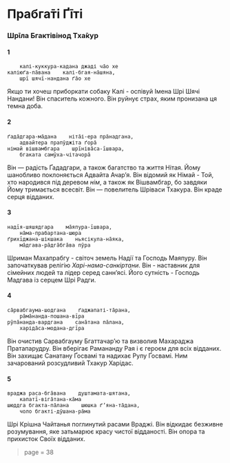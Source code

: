 # Прабга̄ті Ґīті

### Шрīла Бгактівінод Тха̄кур

#### 1

        калі-куккура-кадана джаді ча̄о хе
    каліюґа-па̄вана    калі-бгая-на̄шяна,
        шрī шячī-нандана ґа̄о хе

Якщо ти хочеш приборкати собаку Калі - оспівуй Імена Шрі Шячі Нандани! Він спаситель кожного. Він руйнує страх, яким пронизана ця темна доба.

#### 2

    ґада̄дгара-ма̄дана    ніта̄і-ера пра̄надгана,
        адвайтера прапӯджіта ґора̄
    німай вішвамбгара    шрīніва̄са-īшвара,
        бгаката самӯха-чітачора̄

Він — радість Ґададгари, а також багатство та життя Нітая. Йому шанобливо поклоняється Адвайта Ачарʼя. Він відомий як Німай - Той, хто народився під деревом *нім*, а також як Вішвамбгар, бо завдяки Йому тримається всесвіт. Він — повелитель Шріваси Тхакура. Він краде серця відданих.

#### 3

    надīя-шяшядгара    ма̄япура-īшвара,
        на̄ма-прабартана-шюра
    ґрихīджана-шікшака    ньясікула-на̄яка,
        ма̄дгава-ра̄дга̄бга̄ва пӯра

Шриман Махапрабгу - світоч земель Надії та Господь Маяпуру. Він започаткував релігію *Харі-нама-санкіртани*. Він - наставник для сімейних людей та лідер серед саннʼясі. Його сутність - Господь Мадгава із серцем Шрі Радги.

#### 4

    са̄рвабгаума-шодгана    ґаджапаті-та̄рана,
        ра̄ма̄нанда-пошана-вīра
    рӯпа̄нанда-вардгана    сана̄тана па̄лана,
        харіда̄са-модана-дгīра

Він очистив Сарвабгауму Бгаттачар’ю та визволив Махараджа Пратапарудру. Він вберігає Рамананду Рая і є героєм для всіх відданих. Він захищає Санатану Ґосвамі та надихає Рупу Ґосвамі. Ним зачарований розсудливий Тхакур Харідас.

#### 5

    враджа раса-бга̄вана    душтамата-шятана,
        капатī-віга̄тана-ка̄ма
    шюддга бгакта-па̄лана    шюшка ґʼяна-та̄дана,
        чоло бгакті-дӯшана-ра̄ма

Шрі Крішна Чайтанья поглинутий расами Враджі. Він відкидає безживне розумування, яке затьмарює красу чистої відданості. Він опора та прихисток Своїх відданих.


> page = 38